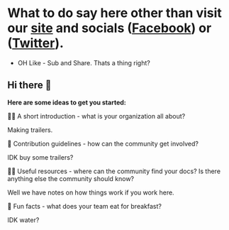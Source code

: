 # What to do say here other than visit our [site](https://www.karavantrailers.com/) and socials ([Facebook](https://www.facebook.com/KaravanTrailers)) or ([Twitter](https://twitter.com/KaravanTrailers)).
 + OH Like - Sub and Share. Thats a thing right?
 
 ## Hi there 👋



**Here are some ideas to get you started:**

🙋‍♀️ A short introduction - what is your organization all about?

Making trailers.

🌈 Contribution guidelines - how can the community get involved?

IDK buy some trailers?

👩‍💻 Useful resources - where can the community find your docs? Is there anything else the community should know?

Well we have notes on how things work if you work here.

🍿 Fun facts - what does your team eat for breakfast?

IDK water?
